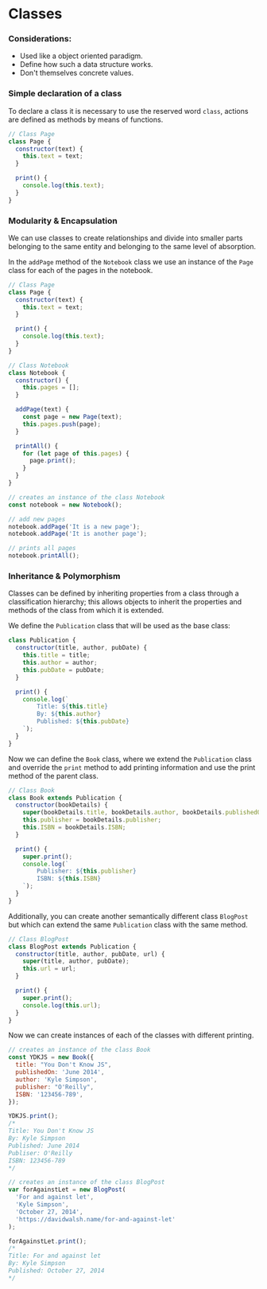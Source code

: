 # Classes

### Considerations:

- Used like a object oriented paradigm.
- Define how such a data structure works.
- Don't themselves concrete values.

### Simple declaration of a class

To declare a class it is necessary to use the reserved word `class`, actions are defined as methods by means of functions.

```javascript
// Class Page
class Page {
  constructor(text) {
    this.text = text;
  }

  print() {
    console.log(this.text);
  }
}
```

### Modularity & Encapsulation

We can use classes to create relationships and divide into smaller parts belonging to the same entity and belonging to the same level of absorption.

In the `addPage` method of the `Notebook` class we use an instance of the `Page` class for each of the pages in the notebook.

```javascript
// Class Page
class Page {
  constructor(text) {
    this.text = text;
  }

  print() {
    console.log(this.text);
  }
}

// Class Notebook
class Notebook {
  constructor() {
    this.pages = [];
  }

  addPage(text) {
    const page = new Page(text);
    this.pages.push(page);
  }

  printAll() {
    for (let page of this.pages) {
      page.print();
    }
  }
}

// creates an instance of the class Notebook
const notebook = new Notebook();

// add new pages
notebook.addPage('It is a new page');
notebook.addPage('It is another page');

// prints all pages
notebook.printAll();
```

### Inheritance & Polymorphism

Classes can be defined by inheriting properties from a class through a classification hierarchy; this allows objects to inherit the properties and methods of the class from which it is extended.

We define the `Publication` class that will be used as the base class:

```javascript
class Publication {
  constructor(title, author, pubDate) {
    this.title = title;
    this.author = author;
    this.pubDate = pubDate;
  }

  print() {
    console.log(`
        Title: ${this.title}
        By: ${this.author}
        Published: ${this.pubDate}
    `);
  }
}
```

Now we can define the `Book` class, where we extend the `Publication` class and override the `print` method to add printing information and use the print method of the parent class.

```javascript
// Class Book
class Book extends Publication {
  constructor(bookDetails) {
    super(bookDetails.title, bookDetails.author, bookDetails.publishedOn);
    this.publisher = bookDetails.publisher;
    this.ISBN = bookDetails.ISBN;
  }

  print() {
    super.print();
    console.log(`
        Publisher: ${this.publisher}
        ISBN: ${this.ISBN}
    `);
  }
}
```

Additionally, you can create another semantically different class `BlogPost` but which can extend the same `Publication` class with the same method.

```javascript
// Class BlogPost
class BlogPost extends Publication {
  constructor(title, author, pubDate, url) {
    super(title, author, pubDate);
    this.url = url;
  }

  print() {
    super.print();
    console.log(this.url);
  }
}
```

Now we can create instances of each of the classes with different printing.

```javascript
// creates an instance of the class Book
const YDKJS = new Book({
  title: "You Don't Know JS",
  publishedOn: 'June 2014',
  author: 'Kyle Simpson',
  publisher: "O'Reilly",
  ISBN: '123456-789',
});

YDKJS.print();
/*
Title: You Don't Know JS
By: Kyle Simpson
Published: June 2014
Publiser: O'Reilly
ISBN: 123456-789
*/

// creates an instance of the class BlogPost
var forAgainstLet = new BlogPost(
  'For and against let',
  'Kyle Simpson',
  'October 27, 2014',
  'https://davidwalsh.name/for-and-against-let'
);

forAgainstLet.print();
/*
Title: For and against let
By: Kyle Simpson
Published: October 27, 2014
*/
```

